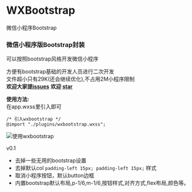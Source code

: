 # WXBootstrap
微信小程序Bootstrap

### 微信小程序版Bootstrap封装
可以按照bootstrap风格开发微信小程序

方便有bootstrap基础的开发人员进行二次开发  
文件超小只有29K(还会继续优化),不占用2M小程序限制  
**欢迎大家提[issues](https://github.com/WilleamZhao/WXBootstrap/issues/new)**
**欢迎 [star](https://github.com/WilleamZhao/WXBootstrap)**

**使用方法:**  
在app.wxss里引入即可

```
/* 引入wxbootstrap */
@import "./plugins/wxbootstrap.wxss";
```

![使用wxbootstrap](http://sourcod.oss-cn-beijing.aliyuncs.com/hexo/8037b92bec112a9f67de28eb7866cc8d.png)


v0.1
- 去掉一些无用的bootstrap设置
- 去掉默认col
`padding-left 15px; padding-left 15px;` 样式
- 取消小程序按钮，默认button边框
- 内置bootstrap默认布局,p-1/6,m-1/6,按钮样式,对齐方式,flex布局,颜色等。
